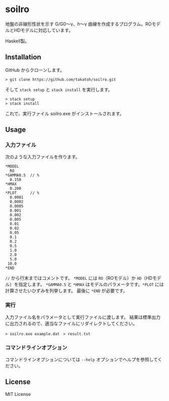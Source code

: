 # soilro

地盤の非線形性状を示す G/G0～γ、h～γ 曲線を作成するプログラム。ROモデルとHDモデルに対応しています。

Haskell製。

## Installation

GitHub からクローンします。

    > git clone https://github.com/takatoh/soilro.git

そして `stack setup` と `stack install` を実行します。

    > stack setup
    > stack install

これで、実行ファイル soilro.exe がインストールされます。

## Usage

### 入力ファイル

次のような入力ファイルを作ります。

```
*MODEL
  RO
*GAMMA0.5  // %
  0.150
*HMAX
  0.200
*PLOT      // %
  0.0001
  0.0002
  0.0005
  0.001
  0.002
  0.005
  0.01
  0.02
  0.05
  0.1
  0.2
  0.5
  1.0
  2.0
  5.0
 10.0
*END
```
`//` から行末まではコメントです。
`*MODEL` には `RO`（ROモデル）か `HD`（HDモデル）を指定します。
`*GAMMA0.5` と `*HMAX` はモデルのパラメータです。`*PLOT` には計算させたいひずみを列挙します。
最後に `*END` が必要です。

### 実行

入力ファイル名をパラメータとして実行ファイルに渡します。
結果は標準出力に出力されるので、適当なファイルにリダイレクトしてください。

    > soilro.exe example.dat　> result.txt

### コマンドラインオプション

コマンドラインオプションについては `--help` オプションでヘルプを参照してください。

## License

MIT License

